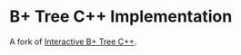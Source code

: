 # B+ Tree C++ Implementation

A fork of [Interactive B+ Tree C++](http://www.amittai.com/prose/Tree_cpp.html).